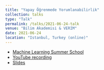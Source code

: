 ```yaml
---
title: "Yapay Öğrenmede Yorumlanabilirlik"
collection: talks
type: "Talk"
permalink: /talks/2021-06-24-talk
venue: "Bilim Akademisi & VERIM"
date: 2021-06-24
location: "Istanbul, Turkey (online)"
---
```


- [Machine Learning Summer School](https://yazokulu.bilimakademisi.org/yapayogrenme/2021/)
- [YouTube recording](https://www.youtube.com/watch?v=83HHZ5INDx0)
- [Slides](https://yazokulu.bilimakademisi.org/yapayogrenme/2021/slides/Birbil.BAYOYO2021.pdf)
